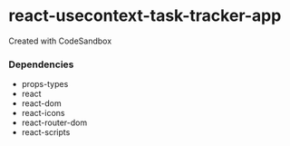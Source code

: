 # react-usecontext-task-tracker-app
Created with CodeSandbox

### Dependencies

* props-types
* react
* react-dom
* react-icons
* react-router-dom
* react-scripts
